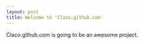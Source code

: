 ```yaml
---
layout: post
title: Welcome to 'Claco.github.com'
---
```


Claco.github.com is going to be an awesome project.
